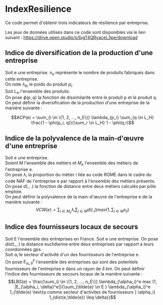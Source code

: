 # IndexResilience
Ce code permet d'obtenir trois indicateurs de résilience par entreprise. <br />

Les jeux de données utilisés dans ce code sont disponibles via le lien suivant :
https://drive.open.studio/s/bigT4QRyaceL3pe/download


## Indice de diversification de la production d'une entreprise
Soit e une entreprise. $n_e$ représente le nombre de produits fabriqués dans cette entreprise. <br />
On note $λ_{p_i}$ le poids du produit $p_i$. <br />
Soit $L_H$ l'ensemble des produits. <br />
On pose $\phi(p,q)$ la fonction de dissimilarité entre le produit p et le produit q. <br />
On peut définir la diversification de la production d'une entreprise de la manière suivante : <br />

$$ACP(e) = \sum_{i \in \{1, 2, ..., n_E\}} \lambda_{p_i} \sum_{q \in L_H} \frac{1 - \phi(p_i, q)}{\sum_r \in L_H} 1 - \phi(q,r)$$


## Indice de la polyvalence de la main-d'œuvre d'une entreprise
Soit e une entreprise. <br />
Soient M l'ensemble des métiers et $M_e$ l'ensemble des métiers de l'entreprise e. <br />
On pose $\lambda_i$ la proportion du métier i liée au code ROME dans le cadre du code NAF de l'entreprise e par rapport
à l'ensemble des métiers présents. <br />
On pose $d(.,.)$ la fonction de distance entre deux métiers calculés par pôle emploie. <br />
On peut définir la polyvalence de la main-d'œuvre de l'entreprise e de la manière suivante : <br />
$$VCW(e)= \sum_{i \in M_e} \lambda_i \sum_{j \in M} d(i,j) max(1, \sum_{l \in M} x_{jl} )$$

## Indice des fournisseurs locaux de secours
Soit E l'ensemble des entreprises en France. 
Soit e une entreprise. 
On pose $dist(.,.)$ la distance euclidienne entre deux entreprises par rapport à leurs coordonnées gps. <br />
Soit $\alpha_i$ le secteur d'activité d'un des fournisseurs de l'entreprise e. <br />
On pose $E_{\alpha_i, \delta}^e$ l'ensemble des entreprises qui sont des potentiels fournisseurs de l'entreprise e 
dans un rayon de $\delta$ km. 
On peut définir l'indice des fournisseurs de secours locaux de la manière suivante : <br /> 
$$LBS(e) = \frac{\sum_{i \in \{1, 2, ..., n_E\}}  \lambda_{\alpha_i}^e max (1, |E_{\alpha_i, \delta}^e|}{\sum_{\tilde{e} \in E } \lambda_{\alpha_i}^e 1_{\tilde{e} \text{a comme secteur d'activites de fournisseurs } \alpha_i} 1_{dist(e,\tilde{e}) \leq \delta}}$$